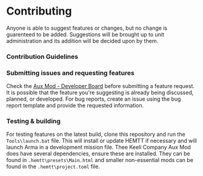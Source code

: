 # Contributing

Anyone is able to suggest features or changes, but no change is guarenteed to be added. Suggestions will be brought up to unit administration and its addition will be decided upon by them.

### Contribution Guidelines


### Submitting issues and requesting features

Check the [Aux Mod - Developer Board](https://github.com/orgs/Outer-Rim-Armory/projects/1) before submitting a feature request. It is possible that the feature you're suggesting is already being discussed, planned, or developed.
For bug reports, create an issue using the bug report template and provide the requested information.

### Testing & building

For testing features on the latest build, clone this repository and run the `Tools\launch.bat` file. This will install or update HEMTT if necessary and will launch Arma in a development mission file.
Thee Keeli Company Aux Mod does have several dependencies, ensure these are installed. They can be found in `.hemtt\presets\Main.html` and smaller non-essential mods can be found in the `.hemtt\project.toml` file.
